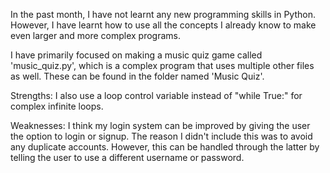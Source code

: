 In the past month, I have not learnt any new programming skills in Python. However, I have learnt how to use all the concepts I already know to make even larger and more complex programs.

I have primarily focused on making a music quiz game called 'music_quiz.py', which is a complex program that uses multiple other files as well. These can be found in the folder named 'Music Quiz'.

Strengths: I also use a loop control variable instead of "while True:" for complex infinite loops.

Weaknesses: I think my login system can be improved by giving the user the option to login or signup. The reason I didn't include this was to avoid any duplicate accounts. However, this can be handled through the latter by telling the user to use a different username or password.
